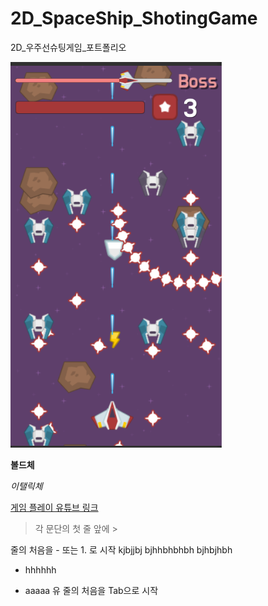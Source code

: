 # 2D_SpaceShip_ShotingGame
2D_우주선슈팅게임_포트폴리오

![대체 텍스트](https://github.com/LiNamYoon/2D_SpaceShip_ShotingGame/blob/master/screenshot.PNG?raw=true) 

**볼드체**

*이탤릭체*

[게임 플레이 유튜브 링크](https://youtu.be/ITF34vCFlgk)

> 각 문단의 첫 줄 앞에 >

줄의 처음을 - 또는 1. 로 시작
kjbjjbj
bjhhbhbhbh
bjhbjhbh

- hhhhhh

- aaaaa
유 
  줄의 처음을 Tab으로 시작
